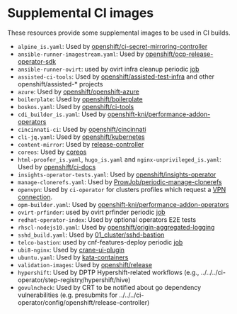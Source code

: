 # Supplemental CI images

These resources provide some supplemental images to be used in CI builds.

- `alpine_is.yaml`: Used by [openshift/ci-secret-mirroring-controller](../../../ci-operator/config/openshift/ci-secret-mirroring-controller)
- `ansible-runner-imagestream.yaml`: Used by [openshift/ocp-release-operator-sdk](../../../ci-operator/config/openshift/ocp-release-operator-sdk)
- `ansible-runner-ovirt`: used by ovirt infra cleanup periodic [job](../../../ci-operator/config/openshift/cluster-api-provider-ovirt/)
- `assisted-ci-tools`: Used by [openshift/assisted-test-infra](../../../ci-operator/config/openshift/assisted-test-infra) and other openshift/assisted-* projects
- `azure`: Used by [openshift/openshift-azure](../../../ci-operator/config/openshift/openshift-azure)
- `boilerplate`: Used by [openshift/boilerplate](../../../ci-operator/config/openshift/boilerplate)
- `boskos.yaml`: Used by [openshift/ci-tools](../../../ci-operator/config/openshift/ci-tools)
- `cdi_builder_is.yaml`: Used by [openshift-kni/performance-addon-operators](../../../ci-operator/config/openshift-kni/performance-addon-operators)
- `cincinnati-ci`: Used by [openshift/cincinnati](../../../ci-operator/config/openshift/cincinnati)
- `cli-jq.yaml`: Used by [openshift/kubernetes](../../ci-operator/config/openshift/kubernetes)
- `content-mirror`: Used by [release-controller](../../build-clusters/common/release-controller)
- `coreos`: Used by [coreos](../../../ci-operator/config/coreos)
- `html-proofer_is.yaml`, `hugo_is.yaml` and `nginx-unprivileged_is.yaml`: Used by [openshift/ci-docs](../../ci-operator/config/openshift/ci-docs)
- `insights-operator-tests.yaml`: Used by [openshift/insights-operator](../../ci-operator/config/openshift/insights-operator)
- `manage-clonerefs.yaml`: Used by [ProwJob/periodic-manage-clonerefs](https://github.com/openshift/release/blob/968b1dca270336a548f87ccca6d96c9fd7940fbe/ci-operator/jobs/infra-periodics.yaml#L8)
- `openvpn`: Used by `ci-operator` for clusters profiles which request a [VPN connection](https://docs.ci.openshift.org/docs/architecture/step-registry/#vpn-connection).
- `opm-builder.yaml`: Used by [openshift-kni/performance-addon-operators](../../../ci-operator/config/openshift-kni/performance-addon-operators)
- `ovirt-prfinder`: used by ovirt prfinder periodic [job](../../../ci-operator/config/openshift/cluster-api-provider-ovirt/)
- `redhat-operator-index`: Used by optional operators E2E tests
- `rhscl-nodejs10.yaml`: Used by [openshift/origin-aggregated-logging](../../../ci-operator/config/openshift/origin-aggregated-logging)
- `sshd_build.yaml`: Used by [01_cluster/sshd-bastion](../../../clusters/build-clusters/01_cluster/sshd-bastion)
- `telco-bastion`: used by cnf-features-deploy periodic [job](../../../ci-operator/config/openshift-kni/cnf-features-deploy/)
- `ubi8-nginx`: Used by [crane-ui-plugin](../../../ci-operator/config/konveyor/crane-ui-plugin/)
- `ubuntu.yaml`: Used by [kata-containers](../../../ci-operator/config/kata-containers)
- `validation-images`: Used by [openshift/release](../../../ci-operator/config/openshift/release)
- `hypershift`: Used by DPTP Hypershift-related workflows (e.g., ../../../ci-operator/step-registry/hypershift/hive)
- `govulncheck`: Used by CRT to be notified about go dependency vulnerabilities (e.g. presubmits for ../../../ci-operator/config/openshift/release-controller)
